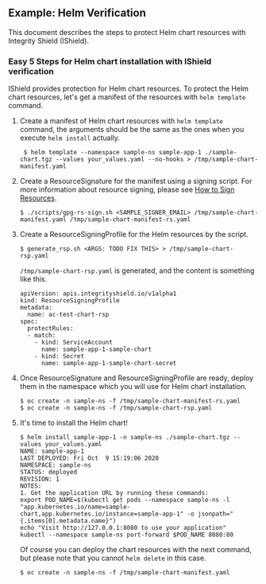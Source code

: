 ## Example: Helm Verification

This document describes the steps to protect Helm chart resources with Integrity Shield (IShield).


### Easy 5 Steps for Helm chart installation with IShield verification 

IShield provides protection for Helm chart resources. To protect the Helm chart resources, let's get a manifest of the resources with `helm template` command.

1. Create a manifest of Helm chart resources with `helm template` command, the arguments should be the same as the ones when you execute `helm install` actually.

   ```
    $ helm template --namespace sample-ns sample-app-1 ./sample-chart.tgz --values your_values.yaml --no-hooks > /tmp/sample-chart-manifest.yaml
   ```

2. Create a ResourceSignature for the manifest using a signing script. For more information about resource signing, please see [How to Sign Resources](README_RESOURCE_SIGNATURE.md).

  
   ```
   $ ./scripts/gpg-rs-sign.sh <SAMPLE_SIGNER_EMAIL> /tmp/sample-chart-manifest.yaml /tmp/sample-chart-manifest-rs.yaml
   ```

3. Create a ResourceSigningProfile for the Helm resources by the script.

   
   ```
   $ generate_rsp.sh <ARGS: TODO FIX THIS> > /tmp/sample-chart-rsp.yaml
   ```

   `/tmp/sample-chart-rsp.yaml` is generated, and the content is something like this.

   ```
   apiVersion: apis.integrityshield.io/v1alpha1
   kind: ResourceSigningProfile
   metadata:
     name: ac-test-chart-rsp
   spec:
     protectRules:
     - match:
       - kind: ServiceAccount
         name: sample-app-1-sample-chart
       - kind: Secret
         name: sample-app-1-sample-chart-secret
   ```
   
4. Once ResourceSignature and ResourceSigningProfile are ready, deploy them in the namespace which you will use for Helm chart installation. 
   
   ```
   $ oc create -n sample-ns -f /tmp/sample-chart-manifest-rs.yaml
   $ oc create -n sample-ns -f /tmp/sample-chart-rsp.yaml
   ```

5. It's time to install the Helm chart!

   ```
   $ helm install sample-app-1 -n sample-ns ./sample-chart.tgz --values your_values.yaml
   NAME: sample-app-1
   LAST DEPLOYED: Fri Oct  9 15:19:06 2020
   NAMESPACE: sample-ns
   STATUS: deployed
   REVISION: 1
   NOTES:
   1. Get the application URL by running these commands:
   export POD_NAME=$(kubectl get pods --namespace sample-ns -l "app.kubernetes.io/name=sample-chart,app.kubernetes.io/instance=sample-app-1" -o jsonpath="{.items[0].metadata.name}")
   echo "Visit http://127.0.0.1:8080 to use your application"
   kubectl --namespace sample-ns port-forward $POD_NAME 8080:80 
   ```

   Of course you can deploy the chart resources with the next command, but please note that you cannot `helm delete` in this case.

   ```
   $ oc create -n sample-ns -f /tmp/sample-chart-manifest.yaml
   ```

